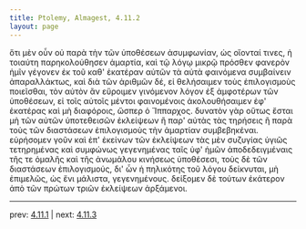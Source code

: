 ```yaml
---
title: Ptolemy, Almagest, 4.11.2
layout: page
---
```


ὅτι μὲν οὖν οὐ παρὰ τὴν τῶν ὑποθέσεων ἀσυμφωνίαν, ὡς οἴονταί τινες, ἡ τοιαύτη παρηκολούθησεν ἁμαρτία, καὶ τῷ λόγῳ μικρῷ πρόσθεν φανερὸν ἡμῖν γέγονεν ἐκ τοῦ καθ' ἑκατέραν αὐτῶν τὰ αὐτὰ φαινόμενα συμβαίνειν ἀπαραλλάκτως, καὶ διὰ τῶν ἀριθμῶν δέ, εἰ θελήσαιμεν τοὺς ἐπιλογισμοὺς ποιεῖσθαι, τὸν αὐτὸν ἂν εὕροιμεν γινόμενον λόγον ἐξ ἀμφοτέρων τῶν ὑποθέσεων, εἰ τοῖς αὐτοῖς μέντοι φαινομένοις ἀκολουθήσαιμεν ἐφ' ἑκατέρας καὶ μὴ διαφόροις, ὥσπερ ὁ Ἵππαρχος. δυνατὸν γὰρ οὕτως ἔσται μὴ τῶν αὐτῶν ὑποτεθεισῶν ἐκλείψεων ἢ παρ' αὐτὰς τὰς τηρήσεις ἢ παρὰ τοὺς τῶν διαστάσεων ἐπιλογισμοὺς τὴν ἁμαρτίαν συμβεβηκέναι. εὑρήσομεν γοῦν καὶ ἐπ' ἐκείνων τῶν ἐκλείψεων τὰς μὲν συζυγίας ὑγιῶς τετηρημένας καὶ συμφώνως γεγενημένας ταῖς ὑφ' ἡμῶν ἀποδεδειγμέναις τῆς τε ὁμαλῆς καὶ τῆς ἀνωμάλου κινήσεως ὑποθέσεσι, τοὺς δὲ τῶν διαστάσεων ἐπιλογισμούς, δι' ὧν ἡ πηλικότης τοῦ λόγου δείκνυται, μὴ ἐπιμελῶς, ὡς ἔνι μάλιστα, γεγενημένους. δείξομεν δὲ τούτων ἑκάτερον ἀπὸ τῶν πρώτων τριῶν ἐκλείψεων ἀρξάμενοι. 

---

prev: [4.11.1](../4.11.1/) | next: [4.11.3](../4.11.3/)

